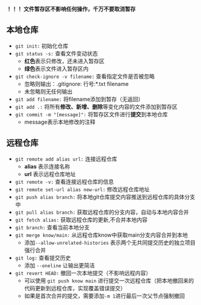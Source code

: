**！！！ 文件暂存区不影响任何操作，千万不要取消暂存**
## 本地仓库
- ```git init:``` 初始化仓库
- ```git status -s:```  查看文件变动状态 
  - **红色**表示只修改，还未进入暂存区
  - **绿色**表示文件进入暂存区内
- ```git check-ignore -v filename:```  查看指定文件是否被忽略 
  - 忽略则输出：.gitignore: 行号:*.txt      filename
  - 未忽略则无任何输出
- ```git add filename:``` 将filename添加到暂存（无返回）
- ```git add .:``` 将所有**修改、新增、删除**等变化内容的文件添加到暂存区
- ```git commit -m "[message]":``` 将暂存区文件进行**提交**到本地仓库
  - message表示本地修改的注释

## 远程仓库
- ```git remote add alias url:``` 连接远程仓库
  - **alias** 表示连接名称
  - **url** 表示远程仓库地址   
- ```git remote -v:``` 查看连接远程仓库的信息
- ```git remote set-url alias new-url:``` 修改远程仓库地址
- ```git push alias branch:``` 将本地git仓库提交内容推送到远程仓库的具体分支中
- ```git pull alias branch:``` 获取远程仓库的分支内容，自动与本地内容合并
- ```git fetch alias:``` 获取远程仓库的更新,不合并本地内容
- ```git branch:``` 查看当前本地分支
- ```git merge know/main:``` 从远程仓库know中获取main分支内容合并到本地
  - 添加```--allow-unrelated-histories``` 表示两个无共同提交历史的独立项目强行合并
- ```git log:``` 查看提交历史
  - 添加 ```--oneline``` 让输出更简洁
- ```git revert HEAD:``` 撤回一次本地提交（不影响远程内容）
  - 可以使用 ```git push know main``` 进行提交一次远程仓库（把本地撤回来的代码更新到远程仓库，实现覆盖错误提交）
  - 如果是首次合并的提交，需要添加```-m 1```进行最后一次父节点强制撤回
